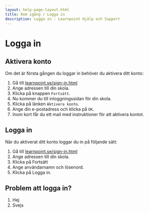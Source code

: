 ```yaml
---
layout: help-page-layout.html
title: Kom igång / Logga in
description: Logga in - Learnpoint Hjälp och Support
---
```


# Logga in

## Aktivera konto

Om det är första gången du loggar in behöver du aktivera ditt konto:

1. Gå till [learnpoint.se/sign-in.html](/sign-in.html)
2. Ange adressen till din skola.
3. Klicka på knappen `Fortsätt`.
4. Nu kommer du till inloggningssidan för din skola.
5. Klicka på länken `Aktivera konto`.
6. Ange din e-postadress och klicka på `OK`.
7. Inom kort får du ett mail med instruktioner för att aktivera kontot.


## Logga in

När du aktiverat ditt konto loggar du in på följande sätt:

1. Gå till [learnpoint.se/sign-in.html](/sign-in.html)
2. Ange adressen till din skola.
3. Klicka på Fortsätt
4. Ange användarnamn och lösenord.
5. Klicka på Logga in.


## Problem att logga in?

1. Hej
2. Svejs